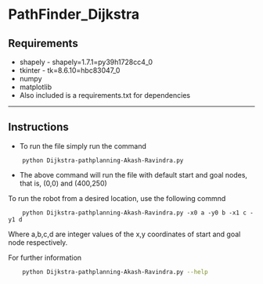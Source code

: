 # PathFinder_Dijkstra

## Requirements
- shapely - shapely=1.7.1=py39h1728cc4_0
- tkinter - tk=8.6.10=hbc83047_0
- numpy
- matplotlib
- Also included is a requirements.txt for dependencies
---
## Instructions 
-    To run the file simply run the command 
```shell
    python Dijkstra-pathplanning-Akash-Ravindra.py
```
 -   The above command will run the file with default start and goal nodes, that is, (0,0) and (400,250)

To run the robot from a desired location, use the following commnd
```shell
    python Dijkstra-pathplanning-Akash-Ravindra.py -x0 a -y0 b -x1 c -y1 d
```
Where a,b,c,d are integer values of the x,y coordinates of start and goal node respectively.

For further information 
```bash
    python Dijkstra-pathplanning-Akash-Ravindra.py --help
```

